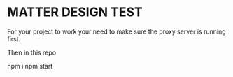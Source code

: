 # MATTER DESIGN TEST

For your project to work your need to make sure the proxy server is running first.

Then in this repo

npm i
npm start

